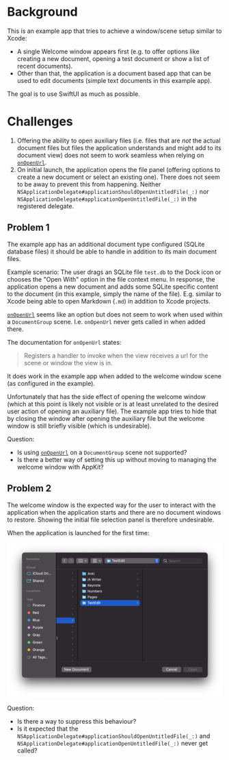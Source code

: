 # Background

This is an example app that tries to achieve a window/scene setup similar to Xcode:

* A single Welcome window appears first (e.g. to offer options like creating
  a new document, opening a test document or show a list of recent documents).
* Other than that, the application is a document based app that can be used to
  edit documents (simple text documents in this example app).

The goal is to use SwiftUI as much as possible.

# Challenges

1. Offering the ability to open auxiliary files (i.e. files that are _not_ the
   actual document files but files the application understands and might add to
   its document view) does not seem to work seamless when relying on
   [`onOpenUrl`](https://developer.apple.com/documentation/swiftui/view/onopenurl(perform:)).
2. On initial launch, the application opens the file panel (offering options to
   create a new document or select an existing one). There does not seem to be
   away to prevent this from happening. Neither
   `NSApplicationDelegate#applicationShouldOpenUntitledFile(_:)` nor
   `NSApplicationDelegate#applicationOpenUntitledFile(_:)` in the registered
   delegate.

## Problem 1

The example app has an additional document type configured (SQLite database
files) it should be able to handle in addition to its main document files.

Example scenario: The user drags an SQLite file `test.db` to the Dock icon or
chooses the "Open With" option in the file context menu.  In response, the
application opens a new document and adds some SQLite specific content to the
document (in this example, simply the name of the file).  E.g. similar to Xcode
being able to open Markdown (`.md`) in addition to Xcode projects.

[`onOpenUrl`](https://developer.apple.com/documentation/swiftui/view/onopenurl(perform:))
seems like an option but does not seem to work when used within
a `DocumentGroup` scene. I.e. `onOpenUrl` never gets called in when added
there.

The documentation for `onOpenUrl` states: 

> Registers a handler to invoke when the view receives a url for the scene or window the view is in.

It does work in the example app when added to the welcome window scene (as
configured in the example).

Unfortunately that has the side effect of opening the welcome window (which at
this point is likely not visible or is at least unrelated to the desired user
action of opening an auxiliary file).  The example app tries to hide that by
closing the window after opening the auxiliary file but the welcome window is
still briefly visible (which is undesirable).

Question:

* Is using
  [`onOpenUrl`](https://developer.apple.com/documentation/swiftui/view/onopenurl(perform:))
  on a `DocumentGroup` scene not supported?
* Is there a better way of setting this up without moving to managing the
  welcome window with AppKit?

## Problem 2

The welcome window is the expected way for the user to interact with the
application when the application starts and there are no document windows to
restore.  Showing the initial file selection panel is therefore undesirable.

When the application is launched for the first time:

![Dialog after initial launch](file-selection-on-launch.png)

Question: 

* Is there a way to suppress this behaviour?
* Is it expected that the
  `NSApplicationDelegate#applicationShouldOpenUntitledFile(_:)` and
  `NSApplicationDelegate#applicationOpenUntitledFile(_:)` never get called?


